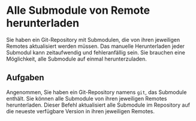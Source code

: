 # Alle Submodule von Remote herunterladen

Sie haben ein Git-Repository mit Submodulen, die von ihren jeweiligen Remotes aktualisiert werden müssen. Das manuelle Herunterladen jeder Submodul kann zeitaufwendig und fehleranfällig sein. Sie brauchen eine Möglichkeit, alle Submodule auf einmal herunterzuladen.

## Aufgaben

Angenommen, Sie haben ein Git-Repository namens `git`, das Submodule enthält. Sie können alle Submodule von ihren jeweiligen Remotes herunterladen. Dieser Befehl aktualisiert alle Submodule im Repository auf die neueste verfügbare Version in ihren jeweiligen Remotes.
